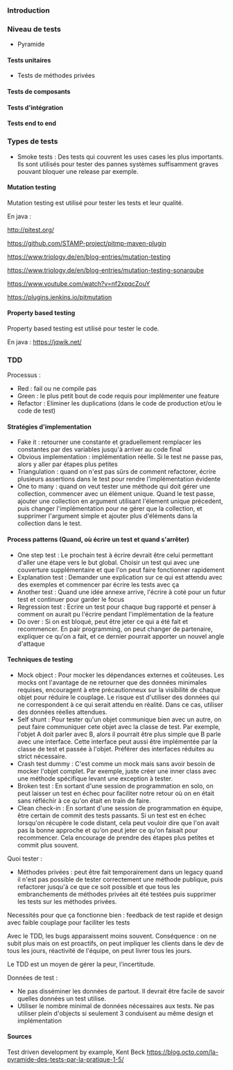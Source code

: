 ### Introduction

### Niveau de tests

- Pyramide

#### Tests unitaires

- Tests de méthodes privées

#### Tests de composants

#### Tests d'intégration

#### Tests end to end

### Types de tests

- Smoke tests : Des tests qui couvrent les uses cases les plus importants. Ils sont utilisés pour tester des pannes systèmes suffisamment graves pouvant bloquer une release par exemple.

#### Mutation testing

Mutation testing est utilisé pour tester les tests et leur qualité.

En java : 

http://pitest.org/

https://github.com/STAMP-project/pitmp-maven-plugin

https://www.triology.de/en/blog-entries/mutation-testing

https://www.triology.de/en/blog-entries/mutation-testing-sonarqube

https://www.youtube.com/watch?v=nf2xpqcZouY

https://plugins.jenkins.io/pitmutation


#### Property based testing

Property based testing est utilisé pour tester le code.

En java : https://jqwik.net/

### TDD

Processus :

- Red : fail ou ne compile pas
- Green : le plus petit bout de code requis pour implémenter une feature
- Refactor : Eliminer les duplications (dans le code de production et/ou le code de test)

#### Stratégies d'implementation

- Fake it : retourner une constante et graduellement remplacer les constantes par des variables jusqu'à arriver au code final
- Obvious implementation : implémentation réelle. Si le test ne passe pas, alors y aller par étapes plus petites
- Triangulation : quand on n'est pas sûrs de comment refactorer, écrire plusieurs assertions dans le test pour rendre l'implémentation évidente
- One to many : quand on veut tester une méthode qui doit gérer une collection, commencer avec un élément unique. Quand le test passe, 
ajouter une collection en argument utilisant l'élement unique précedent, puis changer l'implémentation pour ne gérer que la collection, 
et supprimer l'argument simple et ajouter plus d'éléments dans la collection dans le test.

#### Process patterns (Quand, où écrire un test et quand s'arrêter)

- One step test : Le prochain test à écrire devrait être celui permettant d'aller une étape vers le but global. Choisir un test qui avec une couverture supplémentaire
 et que l'on peut faire fonctionner rapidement
- Explanation test : Demander une explication sur ce qui est attendu avec des exemples et commencer par écrire les tests avec ça
- Another test : Quand une idée annexe arrive, l'écrire à coté pour un futur test et continuer pour garder le focus
- Regression test : Ecrire un test pour chaque bug rapporté et penser à comment on aurait pu l'écrire pendant l'implémentation de la feature
- Do over : Si on est bloqué, peut être jeter ce qui a été fait et recommencer. En pair programming, on peut changer de partenaire, expliquer ce qu'on a fait, et ce dernier pourrait apporter
 un nouvel angle d'attaque

#### Techniques de testing

- Mock object : Pour mocker les dépendances externes et coûteuses. Les mocks ont l'avantage de ne retourner que des données minimales requises, encouragent à etre précautionneux sur la visibilité
 de chaque objet pour réduire le couplage. Le risque est d'utiliser des données qui ne correspondent à ce qui serait attendu en réalité. Dans ce cas, utiliser des données réelles attendues.
- Self shunt : Pour tester qu'un objet communique bien avec un autre, on peut faire communiquer cete objet avec la classe de test. Par exemple, l'objet A doit parler avec B, 
alors il pourrait être plus simple que B parle avec une interface. Cette interface peut aussi être implémentée par la classe de test et passée à l'objet. Préférer des interfaces réduites au strict nécessaire.
- Crash test dummy : C'est comme un mock mais sans avoir besoin de mocker l'objet complet. Par exemple, juste créer une inner class avec une méthode spécifique levant une exception à tester.
- Broken test : En sortant d'une session de programmation en solo, on peut laisser un test en échec pour faciliter notre retour où on en était sans réfléchir à ce qu'on était en train de faire.
- Clean check-in : En sortant d'une session de programmation en équipe, être certain de commit des tests passants. Si un test est en échec lorsqu'on récupère le code distant, 
cela peut vouloir dire que l'on avait pas la bonne approche et qu'on peut jeter ce qu'on faisait pour recommencer. Cela encourage de prendre des étapes plus petites et commit plus souvent.

Quoi tester : 

- Méthodes privées : peut être fait temporairement dans un legacy quand il n'est pas possible de tester correctement une méthode publique, puis refactorer jusqu'à ce que ce soit possible 
et que tous les embranchements de méthodes privées ait été testées puis supprimer les tests sur les méthodes privées.

Necessités pour que ça fonctionne bien : feedback de test rapide et design avec faible couplage pour faciliter les tests

Avec le TDD, les bugs apparaissent moins souvent. Conséquence : on ne subit plus mais on est proactifs, on peut impliquer les clients dans le dev de tous les jours, réactivité de l'équipe, on peut livrer tous les jours.

Le TDD est un moyen de gérer la peur, l'incertitude.

Données de test :

- Ne pas disséminer les données de partout. Il devrait être facile de savoir quelles données un test utilise.
- Utiliser le nombre minimal de données nécessaires aux tests. Ne pas utiliser plein d'objects si seulement 3 conduisent au même design et implémentation

#### Sources

Test driven development by example, Kent Beck
https://blog.octo.com/la-pyramide-des-tests-par-la-pratique-1-5/
